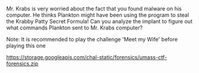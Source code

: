 Mr. Krabs is very worried about the fact that you found malware on his computer.
He thinks Plankton might have been using the program to steal the Krabby Patty Secret Formula! Can you analyze the implant to figure out what commands Plankton sent to Mr. Krabs computer?

Note: It is recommended to play the challenge 'Meet my Wife' before playing this one

https://storage.googleapis.com/chal-static/forensics/umass-ctf-forensics.zip
